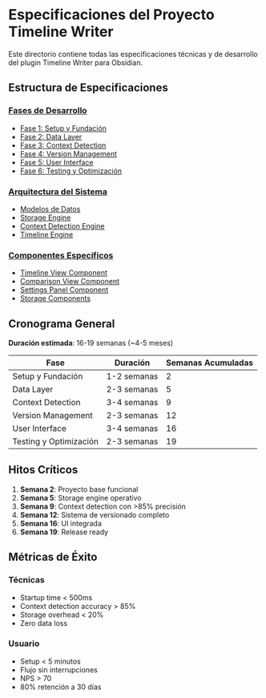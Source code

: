 # Especificaciones del Proyecto Timeline Writer

Este directorio contiene todas las especificaciones técnicas y de desarrollo del plugin Timeline Writer para Obsidian.

## Estructura de Especificaciones

### [Fases de Desarrollo](./phases/index.md)
- [Fase 1: Setup y Fundación](./phases/fase-1-setup.md)
- [Fase 2: Data Layer](./phases/fase-2-data-layer.md)
- [Fase 3: Context Detection](./phases/fase-3-context-detection.md)
- [Fase 4: Version Management](./phases/fase-4-version-management.md)
- [Fase 5: User Interface](./phases/fase-5-user-interface.md)
- [Fase 6: Testing y Optimización](./phases/fase-6-testing.md)

### [Arquitectura del Sistema](./architecture/index.md)
- [Modelos de Datos](./architecture/data-models.md)
- [Storage Engine](./architecture/storage-engine.md)
- [Context Detection Engine](./architecture/context-detection.md)
- [Timeline Engine](./architecture/timeline-engine.md)

### [Componentes Específicos](./components/index.md)
- [Timeline View Component](./components/timeline-view.md)
- [Comparison View Component](./components/comparison-view.md)
- [Settings Panel Component](./components/settings-panel.md)
- [Storage Components](./components/storage-components.md)

## Cronograma General

**Duración estimada**: 16-19 semanas (~4-5 meses)

| Fase | Duración | Semanas Acumuladas |
|------|----------|-------------------|
| Setup y Fundación | 1-2 semanas | 2 |
| Data Layer | 2-3 semanas | 5 |
| Context Detection | 3-4 semanas | 9 |
| Version Management | 2-3 semanas | 12 |
| User Interface | 3-4 semanas | 16 |
| Testing y Optimización | 2-3 semanas | 19 |

## Hitos Críticos

1. **Semana 2**: Proyecto base funcional
2. **Semana 5**: Storage engine operativo
3. **Semana 9**: Context detection con >85% precisión
4. **Semana 12**: Sistema de versionado completo
5. **Semana 16**: UI integrada
6. **Semana 19**: Release ready

## Métricas de Éxito

### Técnicas
- Startup time < 500ms
- Context detection accuracy > 85%
- Storage overhead < 20%
- Zero data loss

### Usuario
- Setup < 5 minutos
- Flujo sin interrupciones
- NPS > 70
- 80% retención a 30 días